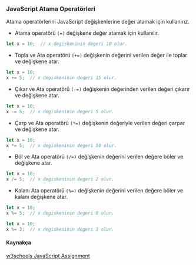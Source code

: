### JavaScript Atama Operatörleri
Atama operatörlerini JavaScript değişkenlerine değer atamak için kullanırız.

- Atama operatörü `(=)` değişkene değer atamak için kullanılır.

```javascript
let x = 10;  // x degiskeninin degeri 10 olur.
```

- Topla ve Ata operatörü `(+=)` değişkenin değerini verilen değer ile toplar ve değişkene atar.

```javascript
let x = 10;
x += 5;  // x degiskeninin degeri 15 olur.
```

- Çıkar ve Ata operatörü `(-=)` değişkenin değerinden verilen değeri çıkarır ve değişkene atar.

```javascript
let x = 10;
x -= 5;  // x degiskeninin degeri 5 olur.
```
- Çarp ve Ata operatörü `(*=)` değişkenin değeriyle verilen değeri çarpar ve değişkene atar.

```javascript
let x = 10;
x *= 5;  // x degiskeninin degeri 50 olur.
```

- Böl ve Ata operatörü `(/=)` değişkenin değerini verilen değere böler ve değişkene atar.

```javascript
let x = 10;
x /= 5;  // x degiskeninin degeri 2 olur.
```

- Kalanı Ata operatörü `(%=)` değişkenin değerini verilen değere böler ve kalanı değişkene atar.

```javascript
let x = 10;
x %= 5;  // x degiskeninin degeri 0 olur.
```

```javascript
let x = 10;
x %= 3;  // x degiskeninin degeri 1 olur.
```

#### Kaynakça

[w3schools JavaScript Assignment](https://www.w3schools.com/js/js_assignment.asp)
